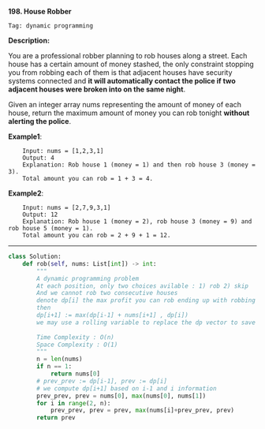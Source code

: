 **198. House Robber**

```Tag: dynamic programming```

**Description:**

You are a professional robber planning to rob houses along a street. Each house has a certain amount of money stashed, the only constraint stopping you from robbing each of them is that adjacent houses have security systems connected and **it will automatically contact the police if two adjacent houses were broken into on the same night**.

Given an integer array nums representing the amount of money of each house, return the maximum amount of money you can rob tonight **without alerting the police**.

**Example1**:

        Input: nums = [1,2,3,1]
        Output: 4
        Explanation: Rob house 1 (money = 1) and then rob house 3 (money = 3).
        Total amount you can rob = 1 + 3 = 4.

**Example2**:

        Input: nums = [2,7,9,3,1]
        Output: 12
        Explanation: Rob house 1 (money = 2), rob house 3 (money = 9) and rob house 5 (money = 1).
        Total amount you can rob = 2 + 9 + 1 = 12.

-----------

```python
class Solution:
    def rob(self, nums: List[int]) -> int:
        """
        A dynamic programming problem
        At each position, only two choices avilable : 1) rob 2) skip
        And we cannot rob two consecutive houses
        denote dp[i] the max profit you can rob ending up with robbing house i
        then
        dp[i+1] := max(dp[i-1] + nums[i+1] , dp[i])
        we may use a rolling variable to replace the dp vector to save space
        
        Time Complexity : O(n)
        Space Complexity : O(1)
        """
        n = len(nums)
        if n == 1:
            return nums[0]
        # prev_prev := dp[i-1], prev := dp[i]
        # we compute dp[i+1] based on i-1 and i information
        prev_prev, prev = nums[0], max(nums[0], nums[1])
        for i in range(2, n):
            prev_prev, prev = prev, max(nums[i]+prev_prev, prev)
        return prev
```
